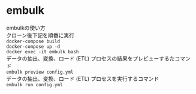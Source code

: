 # embulk
embulkの使い方  
クローン後下記を順番に実行  
`docker-compose build`  
`docker-compose up -d`  
`docker exec -it embulk bash`  
データの抽出、変換、ロード (ETL) プロセスの結果をプレビューするたコマンド　  
`embulk preview config.yml`  
データの抽出、変換、ロード (ETL) プロセスを実行するコマンド　  
`embulk run config.yml`  
